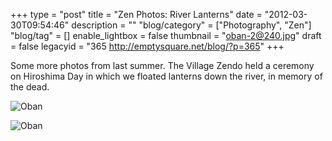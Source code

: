 +++
type = "post"
title = "Zen Photos: River Lanterns"
date = "2012-03-30T09:54:46"
description = ""
"blog/category" = ["Photography", "Zen"]
"blog/tag" = []
enable_lightbox = false
thumbnail = "oban-2@240.jpg"
draft = false
legacyid = "365 http://emptysquare.net/blog/?p=365"
+++

<p>Some more photos from last summer. The Village Zendo held a ceremony on
Hiroshima Day in which we floated lanterns down the river, in memory of
the dead.</p>
<p><img style="display:block; margin-left:auto; margin-right:auto;" src="oban.jpg" title="Oban" /></p>
<p><img style="display:block; margin-left:auto; margin-right:auto;" src="oban-2.jpg" title="Oban" /></p>
    